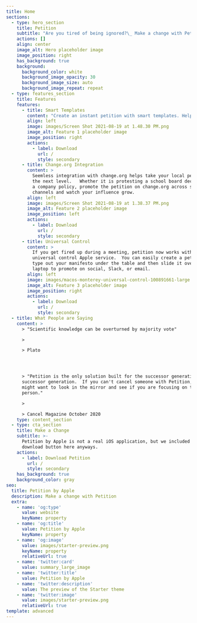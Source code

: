 ```yaml
---
title: Home
sections:
  - type: hero_section
    title: Petition
    subtitle: "Are you tired of being ignored?\_ Make a change with Petition by Apple."
    actions: []
    align: center
    image_alt: Hero placeholder image
    image_position: right
    has_background: true
    background:
      background_color: white
      background_image_opacity: 30
      background_image_size: auto
      background_image_repeat: repeat
  - type: features_section
    title: Features
    features:
      - title: Smart Templates
        content: "Create an instant petition with smart templates. Help your company determine who should be promoted or hired and who should be fired and why.  You have the power to create change because every company is a democracy, ruled by majority or the loudest minority.  If you don't create a petition and let your company know how you feel, you only have yourself to blame for your unhappiness.\n\nApple now uses Petition for all hiring and firing decisions, many product designs, and even answers at the Genius Bar.\_\n"
        align: left
        image: images/Screen Shot 2021-08-19 at 1.48.30 PM.png
        image_alt: Feature 1 placeholder image
        image_position: right
        actions:
          - label: Download
            url: /
            style: secondary
      - title: Change.org Integration
        content: >
          Seemless integration with change.org helps take your local petition to
          the next level.   Whether it is protesting a school board decision or
          a company policy, promote the petition on change.org across social
          channels and watch your influence grow. 
        align: left
        image: images/Screen Shot 2021-08-19 at 1.38.37 PM.png
        image_alt: Feature 2 placeholder image
        image_position: left
        actions:
          - label: Download
            url: /
            style: secondary
      - title: Universal Control
        content: >
          If you get fired up during a meeting, petition now works with the
          universal control Apple service.  You can easily create a petition and
          type out your manifesto under the table and then slide it over to your
          laptop to promote on social, Slack, or email.
        align: left
        image: images/macos-monterey-universal-control-100891661-large.webp
        image_alt: Feature 3 placeholder image
        image_position: right
        actions:
          - label: Download
            url: /
            style: secondary
  - title: What People are Saying
    content: >
      > "Scientific knowledge can be overturned by majority vote"

      >

      > Plato




      > "Petition is the only solution built for the successor generation by the
      successor generation.  If you can't cancel someone with Petition, you
      might want to look in the mirror and see if you are focusing on the right
      person."

      >

      > Cancel Magazine October 2020
    type: content_section
  - type: cta_section
    title: Make a Change
    subtitle: >-
      Petition by Apple is not a real iOS application, but we included a
      download button here anyways.
    actions:
      - label: Download Petition
        url: /
        style: secondary
    has_background: true
    background_color: gray
seo:
  title: Petition by Apple
  description: Make a change with Petition
  extra:
    - name: 'og:type'
      value: website
      keyName: property
    - name: 'og:title'
      value: Petition by Apple
      keyName: property
    - name: 'og:image'
      value: images/starter-preview.png
      keyName: property
      relativeUrl: true
    - name: 'twitter:card'
      value: summary_large_image
    - name: 'twitter:title'
      value: Petition by Apple
    - name: 'twitter:description'
      value: The preview of the Starter theme
    - name: 'twitter:image'
      value: images/starter-preview.png
      relativeUrl: true
template: advanced
---
```

